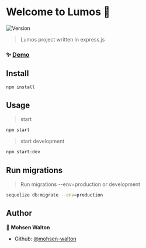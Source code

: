 # Welcome to Lumos 👋
![Version](https://img.shields.io/badge/version-1.0-blue.svg?cacheSeconds=2592000)

> Lumos project written in express.js

### ✨ [Demo](https://lumos.liara.run/)

## Install

```sh
npm install
```

## Usage

> start

```sh
npm start
```

> start development


```sh
npm start:dev
```

## Run migrations

> Run migrations
--env=production or development

```sh
sequelize db:migrate --env=production
```

## Author

👤 **Mohsen Walton**

* Github: [@mohsen-walton](https://github.com/mohsen-walton)


